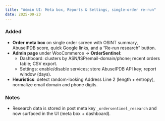 ```yaml
---
title: "Admin UI: Meta box, Reports & Settings, single-order re-run"
date: 2025-09-23
---
```


### Added
- **Order meta box** on single order screen with OSINT summary, AbuseIPDB score, quick Google links, and a “Re-run research” button.
- **Admin page** under WooCommerce → **OrderSentinel**:
  - Dashboard: clusters by ASN/ISP/email-domain/phone; recent orders table; CSV export.
  - Settings: enable/disable services; store AbuseIPDB API key; report window (days).
- **Heuristics**: detect random-looking Address Line 2 (length + entropy), normalize email domain and phone digits.

### Notes
- Research data is stored in post meta key `_ordersentinel_research` and now surfaced in the UI (meta box + dashboard).
